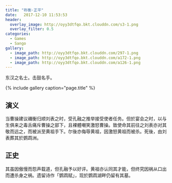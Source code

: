 ```yaml
---
title: "祢衡·正平"
date:   2017-12-10 11:53:53
header:
  overlay_image: http://oyy3dtfqo.bkt.clouddn.com/s3-1.png
  overlay_filter: 0.5
categories:
  - Games
  - Sango
gallery:
  - image_path: http://oyy3dtfqo.bkt.clouddn.com/297-1.png
  - image_path: http://oyy3dtfqo.bkt.clouddn.com/a172-1.png
  - image_path: http://oyy3dtfqo.bkt.clouddn.com/a126-1.png
---
```


东汉之名士。击鼓名手。

{% include gallery caption="page.title" %}

## 演义

当曹操建议禰衡归顺刘表之时，受孔融之推举接受使者任务。但於宴会之时，以与生俱来之毒舌痛斥曹操之部下，且裸體嘲笑激怒曹操。致使命其前往之刘表亦对其敬而远之，而被派至黄祖手下。尔後亦侮辱黄祖，因激怒黄祖而被杀。死後，由刘表葬其於鹦鹉洲。

## 正史

其虽因傲慢而怨声载道，但孔融予以好评。黄祖亦认同其才能，但终究因祸从口出而遭杀身之祸。遗留诗作「鹦鹉赋」，现於鹦鹉湖畔仍留有其墓。